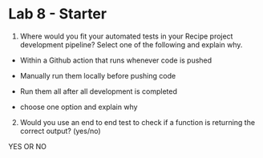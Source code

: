 # Lab 8 - Starter

1) Where would you fit your automated tests in your Recipe project development pipeline? Select one of the following and explain why.

- Within a Github action that runs whenever code is pushed 
- Manually run them locally before pushing code
- Run them all after all development is completed


- choose one option and explain why

2) Would you use an end to end test to check if a function is returning the correct output? (yes/no)
   
YES OR NO


